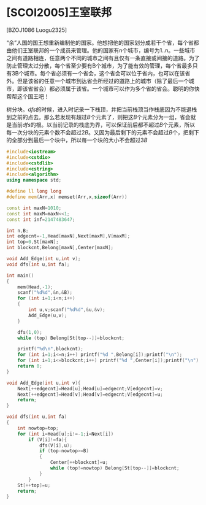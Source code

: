 # [SCOI2005]王室联邦
[BZOJ1086 Luogu2325]

“余”人国的国王想重新编制他的国家。他想把他的国家划分成若干个省，每个省都由他们王室联邦的一个成员来管理。他的国家有n个城市，编号为1..n。一些城市之间有道路相连，任意两个不同的城市之间有且仅有一条直接或间接的道路。为了防止管理太过分散，每个省至少要有B个城市，为了能有效的管理，每个省最多只有3B个城市。每个省必须有一个省会，这个省会可以位于省内，也可以在该省外。但是该省的任意一个城市到达省会所经过的道路上的城市（除了最后一个城市，即该省省会）都必须属于该省。一个城市可以作为多个省的省会。聪明的你快帮帮这个国王吧！

树分块。$dfs$的时候，进入时记录一下栈顶，并把当前栈顶当作栈底因为不能退栈到之前的点去。那么若发现有超过$B$个元素了，则把这$B$个元素分为一组，省会就是当前$dfs$的根。以当前记录的栈底为界，可以保证前后都不超过$B$个元素，所以每一次分块的元素个数不会超过$2B$。又因为最后剩下的元素不会超过$B$个，把剩下的全部分到最后一个块中，所以每一个块的大小不会超过$3B$

```cpp
#include<iostream>
#include<cstdio>
#include<cstdlib>
#include<cstring>
#include<algorithm>
using namespace std;

#define ll long long
#define mem(Arr,x) memset(Arr,x,sizeof(Arr))

const int maxN=1010;
const int maxM=maxN<<1;
const int inf=2147483647;

int n,B;
int edgecnt=-1,Head[maxN],Next[maxM],V[maxM];
int top=0,St[maxN];
int blockcnt,Belong[maxN],Center[maxN];

void Add_Edge(int u,int v);
void dfs(int u,int fa);

int main()
{
	mem(Head,-1);
	scanf("%d%d",&n,&B);
	for (int i=1;i<n;i++)
	{
		int u,v;scanf("%d%d",&u,&v);
		Add_Edge(u,v);
	}

	dfs(1,0);
	while (top) Belong[St[top--]]=blockcnt;

	printf("%d\n",blockcnt);
	for (int i=1;i<=n;i++) printf("%d ",Belong[i]);printf("\n");
	for (int i=1;i<=blockcnt;i++) printf("%d ",Center[i]);printf("\n");
	return 0;
}

void Add_Edge(int u,int v){
	Next[++edgecnt]=Head[u];Head[u]=edgecnt;V[edgecnt]=v;
	Next[++edgecnt]=Head[v];Head[v]=edgecnt;V[edgecnt]=u;
	return;
}

void dfs(int u,int fa)
{
	int nowtop=top;
	for (int i=Head[u];i!=-1;i=Next[i])
		if (V[i]!=fa){
			dfs(V[i],u);
			if (top-nowtop>=B)
			{
				Center[++blockcnt]=u;
				while (top!=nowtop) Belong[St[top--]]=blockcnt;
			}	
		}
	St[++top]=u;
	return;
}
```